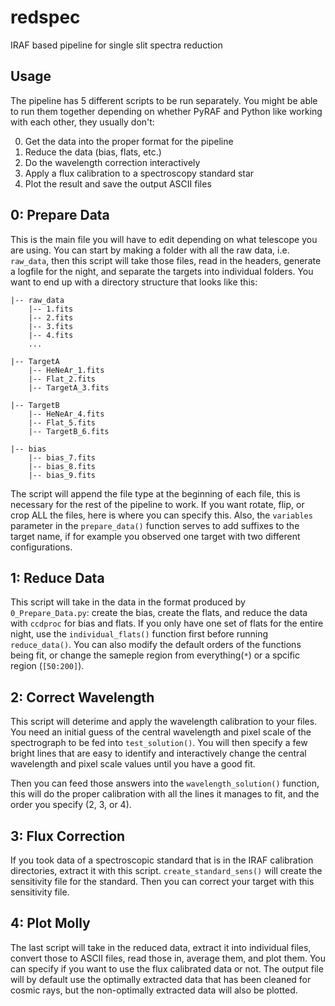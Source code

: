 # redspec
IRAF based pipeline for single slit spectra reduction

## Usage

The pipeline has 5 different scripts to be run separately. You might be able to run them together depending on whether PyRAF and Python like working with each other, they usually don't:


0. Get the data into the proper format for the pipeline
1. Reduce the data (bias, flats, etc.)
2. Do the wavelength correction interactively
3. Apply a flux calibration to a spectroscopy standard star
4. Plot the result and save the output ASCII files

## 0: Prepare Data

This is the main file you will have to edit depending on what telescope you are using. You can start by making a folder with all the raw data, i.e. `raw_data`, then this script will take those files, read in the headers, generate a logfile for the night, and separate the targets into individual folders. You want to end up with a directory structure that looks like this:

```
|-- raw_data
    |-- 1.fits
    |-- 2.fits
    |-- 3.fits
    |-- 4.fits
    ...

|-- TargetA
    |-- HeNeAr_1.fits
    |-- Flat_2.fits
    |-- TargetA_3.fits

|-- TargetB
    |-- HeNeAr_4.fits
    |-- Flat_5.fits
    |-- TargetB_6.fits

|-- bias
    |-- bias_7.fits
    |-- bias_8.fits
    |-- bias_9.fits
```
The script will append the file type at the beginning of each file, this is necessary for the rest of the pipeline to work.
If you want rotate, flip, or crop ALL the files, here is where you can specify this. Also, the `variables` parameter in the `prepare_data()` function serves to add suffixes to the target name, if for example you observed one target with two different configurations.

## 1: Reduce Data
This script will take in the data in the format produced by `0_Prepare_Data.py`: create the bias, create the flats, and reduce the data with `ccdproc` for bias and flats. If you only have one set of flats for the entire night, use the `individual_flats()` function first before running `reduce_data()`. You can also modify the default orders of the functions being fit, or change the sameple region from everything(`*`) or a spcific region (`[50:200]`).

## 2: Correct Wavelength
This script will deterime and apply the wavelength calibration to your files. You need an initial guess of the central wavelength and pixel scale of the spectrograph to be fed into `test_solution()`. You will then specify a few bright lines that are easy to identify and interactively change the central wavelength and pixel scale values until you have a good fit.

Then you can feed those answers into the `wavelength_solution()` function, this will do the proper calibration with all the lines it manages to fit, and the order you specify (2, 3, or 4).

## 3: Flux Correction
If you took data of a spectroscopic standard that is in the IRAF calibration directories, extract it with this script. `create_standard_sens()` will create the sensitivity file for the standard. Then you can correct your target with this sensitivity file.

## 4: Plot Molly
The last script will take in the reduced data, extract it into individual files, convert those to ASCII files, read those in, average them, and plot them. You can specify if you want to use the flux calibrated data or not. The output file will by default use the optimally extracted data that has been cleaned for cosmic rays, but the non-optimally extracted data will also be plotted.


